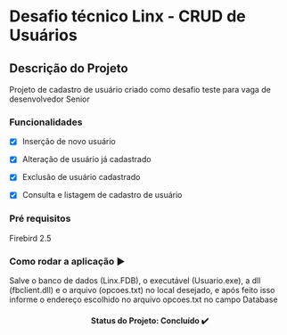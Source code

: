 <h1>Desafio técnico Linx - CRUD de Usuários</h1>

## Descrição do Projeto
<p align="left">Projeto de cadastro de usuário criado como desafio teste para vaga de desenvolvedor Senior</p>

### Funcionalidades

- [x] Inserção de novo usuário
- [x] Alteração de usuário já cadastrado
- [x] Exclusão de usuário cadastrado
- [x]  Consulta e listagem de cadastro de usuário


### Pré requisitos

Firebird 2.5

### Como rodar a aplicação ▶️

Salve o banco de dados (Linx.FDB), o executável (Usuario.exe), a dll (fbclient.dll) e o arquivo (opcoes.txt) no local desejado, e após feito isso informe o endereço escolhido no arquivo opcoes.txt no campo Database

<h4 align="center">
Status do Projeto: Concluído ✔️
</h4>
